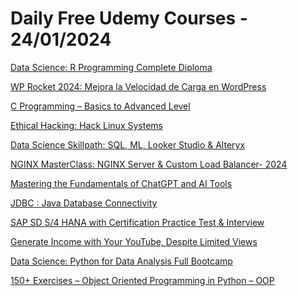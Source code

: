 # Daily Free Udemy Courses - 24/01/2024

[Data Science: R Programming Complete Diploma](https://www.udemy.com/course/the-r-programming-for-everyone-a-z-comprehensive-bootcamp/?couponCode=AB3D7009C9445604F30E)
[WP Rocket 2024: Mejora la Velocidad de Carga en WordPress](https://www.udemy.com/course/curso-de-wp-rocket-como-mejorar-la-velocidad-de-una-web-de-wordpress/?couponCode=WP-GR37)
[C Programming – Basics to Advanced Level](https://www.udemy.com/course/c-programming-basics-to-advanced-level/?couponCode=4518DE408E33B1851A0B)
[Ethical Hacking: Hack Linux Systems](https://www.udemy.com/course/hack-linux/?couponCode=THEOCEAN)
[Data Science Skillpath: SQL, ML, Looker Studio & Alteryx](https://www.udemy.com/course/data-science-skillpath/?couponCode=REPUBLICDAYSALE)
[NGINX MasterClass: NGINX Server & Custom Load Balancer- 2024](https://www.udemy.com/course/-training/?couponCode=C030124)
[Mastering the Fundamentals of ChatGPT and AI Tools](https://www.udemy.com/course/mastering-the-fundamentals-of-chatgpt-and-ai-tools/?couponCode=C1ABA2A2F864F8C54DB3)
[JDBC : Java Database Connectivity](https://www.udemy.com/course/jdbc-java-database-connectivity-basics/?couponCode=0D3C288159863EAE2915)
[SAP SD S/4 HANA with Certification Practice Test & Interview](https://www.udemy.com/course/sap-sd-s4-hana-with-certification-practice-test-interview/?couponCode=SAPSDJAN24)
[Generate Income with Your YouTube, Despite Limited Views](https://www.udemy.com/course/generate-income-with-your-youtube-despite-limited-views/?couponCode=D11CB30D67A4917F29D1)
[Data Science: Python for Data Analysis Full Bootcamp](https://www.udemy.com/course/mastering-python-data-handling-analysis-and-visualization/?couponCode=F3AE5A11661557A96783)
[150+ Exercises – Object Oriented Programming in Python – OOP](https://www.udemy.com/course/exercises-object-oriented-programming-in-python-oop-course/?couponCode=FREEDROP6)

